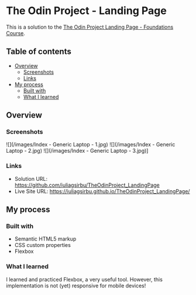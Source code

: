 # The Odin Project - Landing Page

This is a solution to the [The Odin Project Landing Page - Foundations Course](https://www.theodinproject.com/lessons/foundations-landing-page).

## Table of contents

- [Overview](#overview)
    - [Screenshots](#screenshots)
    - [Links](#links)
- [My process](#my-process)
    - [Built with](#built-with)
    - [What I learned](#what-i-learned)


## Overview

### Screenshots

![](/images/Index - Generic Laptop - 1.jpg)
![](/images/Index - Generic Laptop - 2.jpg)
![](/images/Index - Generic Laptop - 3.jpg)]

### Links

- Solution URL: https://github.com/iuliagsirbu/TheOdinProject_LandingPage
- Live Site URL: https://iuliagsirbu.github.io/TheOdinProject_LandingPage/


## My process

### Built with 

- Semantic HTML5 markup
- CSS custom properties
- Flexbox

### What I learned

I learned and practiced Flexbox, a very useful tool.
However, this implementation is not (yet) responsive for mobile devices!
